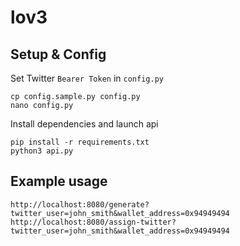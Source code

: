 # lov3

## Setup & Config
Set Twitter `Bearer Token` in `config.py`
```
cp config.sample.py config.py
nano config.py
```

Install dependencies and launch api
```
pip install -r requirements.txt
python3 api.py
```

## Example usage
```
http://localhost:8080/generate?twitter_user=john_smith&wallet_address=0x94949494
http://localhost:8080/assign-twitter?twitter_user=john_smith&wallet_address=0x94949494
```
